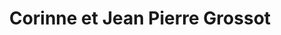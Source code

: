 ---
title: "Corinne et Jean Pierre Grossot"
url: /fleys/corinne-et-jean-pierre-grossot/
shop: alcool
---